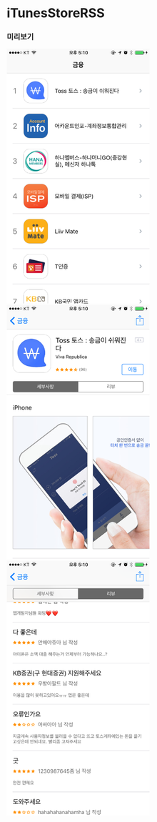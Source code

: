 # iTunesStoreRSS


### 미리보기

<img src="images/image01.png" width="320"/> <img src="images/image02.png" width="320"/> <img src="images/image03.png" width="320"/>